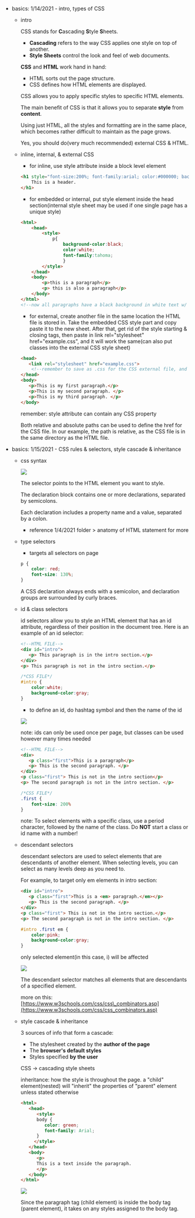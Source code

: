 -   basics: 1/14/2021 - intro, types of CSS
    
    -   intro
        
        CSS stands for **C**ascading **S**tyle **S**heets.
        
        -   **Cascading** refers to the way CSS applies one style on top of another.
        -   **Style Sheets** control the look and feel of web documents.
        
        **CSS** and **HTML** work hand in hand:
        
        -   HTML sorts out the page structure.
        -   CSS defines how HTML elements are displayed.
        
        CSS allows you to apply specific styles to specific HTML elements.
        
        The main benefit of CSS is that it allows you to separate **style** from **content**.
        
        Using just HTML, all the styles and formatting are in the same place, which becomes rather difficult to maintain as the page grows.
        
        Yes, you should do(very much recommended) external CSS & HTML.
        
    -   inline, internal, & external CSS
        
        -   for inline, use style attribute inside a block level element
        
        ```html
        <h1 style="font-size:200%; font-family:arial; color:#000000; background-color:black;">
        	This is a header.
        </h1>
        ```
        
        -   for embedded or internal, put style element inside the head section(internal style sheet may be used if one single page has a unique style)
        
        ```html
        <html>
        	<head>
        		<style>
        			p{
        				background-color:black;
        				color:white;
        				font-family:tahoma;
        				}
        		</style>
        	</head>
        	<body>
        		<p>this is a paragraph</p>
        		<p> this is also a paragraph</p>
        	</body>
        </html>
        <!--now all paragraphs have a black background in white text w/ the serif font Tahoma-->
        ```
        
        -   for external, create another file in the same location the HTML file is stored in. Take the embedded CSS style part and copy paste it to the new sheet. After that, get rid of the style starting & closing tags, then paste in link rel="stylesheet" href="example.css", and it will work the same(can also put classes into the external CSS style sheet)
        
        ```html
        <head>
           <link rel="stylesheet" href="example.css">
        	<!--remember to save as .css for the CSS external file, and .html for the HTML external flie-->
        </head>
        <body>
           <p>This is my first paragraph.</p>
           <p>This is my second paragraph. </p>
           <p>This is my third paragraph. </p>
        </body>
        ```
        
        remember: style attribute can contain any CSS property
        
        Both relative and absolute paths can be used to define the href for the CSS file. In our example, the path is relative, as the CSS file is in the same directory as the HTML file.
        
-   basics: 1/15/2021 - CSS rules & selectors, style cascade & inheritance
    
    -   css syntax
        
        ![](https://s3.us-west-2.amazonaws.com/secure.notion-static.com/c78e1391-baa9-479d-84fe-a50e75963d22/Untitled.png?X-Amz-Algorithm=AWS4-HMAC-SHA256&X-Amz-Credential=AKIAT73L2G45O3KS52Y5%2F20210307%2Fus-west-2%2Fs3%2Faws4_request&X-Amz-Date=20210307T222932Z&X-Amz-Expires=86400&X-Amz-Signature=2e70c48ab494fb0cf9d7fa05a55c5221b82926225efcb18d235c74ba8d4c5b98&X-Amz-SignedHeaders=host&response-content-disposition=filename%20%3D%22Untitled.png%22)
        
        The selector points to the HTML element you want to style.
        
        The declaration block contains one or more declarations, separated by semicolons.
        
        Each declaration includes a property name and a value, separated by a colon.
        
        -   reference 1/4/2021 folder > anatomy of HTML statement for more
    -   type selectors
        
        -   targets all selectors on page
        
        ```css
        p {
        	color: red;
        	font-size: 130%;
        }
        ```
        
        A CSS declaration always ends with a semicolon, and declaration groups are surrounded by curly braces.
        
    -   id & class selectors
        
        id selectors allow you to style an HTML element that has an id attribute, regardless of their position in the document tree. Here is an example of an id selector:
        
        ```html
        <!--HTML FILE-->
        <div id="intro">
           <p> This paragraph is in the intro section.</p>
        </div>
        <p> This paragraph is not in the intro section.</p>
        ```
        
        ```css
        /*CSS FILE*/
        #intro {
        	color:white;
        	background-color:gray;
        }
        ```
        
        -   to define an id, do hashtag symbol and then the name of the id
        
        ![](https://s3.us-west-2.amazonaws.com/secure.notion-static.com/57c34b5e-abd7-4146-b6d1-c9386dbcba96/Untitled.png?X-Amz-Algorithm=AWS4-HMAC-SHA256&X-Amz-Credential=AKIAT73L2G45O3KS52Y5%2F20210307%2Fus-west-2%2Fs3%2Faws4_request&X-Amz-Date=20210307T222958Z&X-Amz-Expires=86400&X-Amz-Signature=13fc8ea925717256e3905b7f1afdd1483acb5900bb23d11fa005ea6f7a6f8a8b&X-Amz-SignedHeaders=host&response-content-disposition=filename%20%3D%22Untitled.png%22)
        
        note: ids can only be used once per page, but classes can be used however many times needed
        
        ```html
        <!--HTML FILE-->
        <div>
           <p class="first">This is a paragraph</p>
           <p> This is the second paragraph. </p>
        </div>
        <p class="first"> This is not in the intro section</p>
        <p> The second paragraph is not in the intro section. </p>
        ```
        
        ```css
        /*CSS FILE*/
        .first {
        	font-size: 200%
        }
        ```
        
        note: To select elements with a specific class, use a period character, followed by the name of the class. Do **NOT** start a class or id name with a number!
        
    -   descendant selectors
        
        descendant selectors are used to select elements that are descendants of another element. When selecting levels, you can select as many levels deep as you need to.
        
        For example, to target only em elements in intro section:
        
        ```html
        <div id="intro">
           <p class="first">This is a <em> paragraph.</em></p>
           <p> This is the second paragraph. </p>
        </div>
        <p class="first"> This is not in the intro section.</p>
        <p> The second paragraph is not in the intro section. </p>
        ```
        
        ```css
        #intro .first em {
        	color:pink;
        	background-color:gray;
        }
        ```
        
        only selected element(in this case, i) will be affected
        
        ![](https://s3.us-west-2.amazonaws.com/secure.notion-static.com/d3326b9c-b971-43d8-9a64-b856da97d908/Untitled.png?X-Amz-Algorithm=AWS4-HMAC-SHA256&X-Amz-Credential=AKIAT73L2G45O3KS52Y5%2F20210307%2Fus-west-2%2Fs3%2Faws4_request&X-Amz-Date=20210307T223035Z&X-Amz-Expires=86400&X-Amz-Signature=9e61fa59ee87ad2a68e926e248e784df0393920194a08e9174fce587d4380a63&X-Amz-SignedHeaders=host&response-content-disposition=filename%20%3D%22Untitled.png%22)
        
        The descendant selector matches all elements that are descendants of a specified element.
        
        more on this: [](https://www.w3schools.com/css/css_combinators.asp)[https://www.w3schools.com/css/css\_combinators.asp](https://www.w3schools.com/css/css_combinators.asp)
        
    -   style cascade & inheritance
        
        3 sources of info that form a cascade:
        
        -   The stylesheet created by the **author of the page**
        -   The **browser's default styles**
        -   Styles specified **by the user**
        
        CSS → cascading style sheets
        
        inheritance: how the style is throughout the page. a "child" element(nested) will "inherit" the properties of "parent" element unless stated otherwise
        
        ```html
        <html>
           <head>
              <style>
              body {
                 color: green;
                 font-family: Arial;
              }
             </style>
           </head>
           <body>       
              <p>
              This is a text inside the paragraph. 
              </p>
           </body>
        </html>
        ```
        
        ![](https://s3.us-west-2.amazonaws.com/secure.notion-static.com/11fb702e-38d4-4ad6-a4a9-b58ce04a133e/Untitled.png?X-Amz-Algorithm=AWS4-HMAC-SHA256&X-Amz-Credential=AKIAT73L2G45O3KS52Y5%2F20210307%2Fus-west-2%2Fs3%2Faws4_request&X-Amz-Date=20210307T223054Z&X-Amz-Expires=86400&X-Amz-Signature=408a028e6d5446ac122e3cbaddbcca5bbfcf6d52eb06383d6b9a653f88fe7b95&X-Amz-SignedHeaders=host&response-content-disposition=filename%20%3D%22Untitled.png%22)
        
        Since the paragraph tag (child element) is inside the body tag (parent element), it takes on any styles assigned to the body tag.